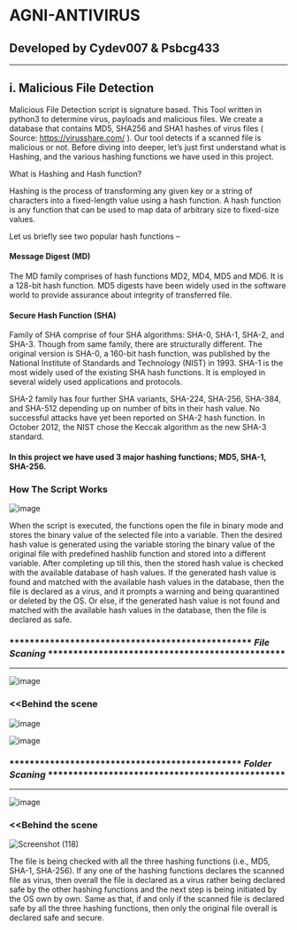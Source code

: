 # AGNI-ANTIVIRUS
## Developed by Cydev007 & Psbcg433
*************************************************************************************************************************************************************
## i. Malicious File Detection 
Malicious File Detection script is signature based.  This Tool written in python3  to determine virus, payloads and malicious files.  We create a database that contains MD5, SHA256 and SHA1 hashes of virus files ( Source: https://virusshare.com/ ).  Our tool detects if a scanned file is malicious or not.  Before diving into deeper, let’s just first understand what is Hashing, and the various hashing functions we have used in this project.

What is Hashing and Hash function?

Hashing is the process of transforming any given key or a string of characters into a fixed-length value using a hash function. A hash function is any function that can be used to map data of arbitrary size to fixed-size values.

Let us briefly see two popular hash functions –

#### Message Digest (MD)
The MD family comprises of hash functions MD2, MD4, MD5 and MD6. It is a 128-bit hash function.
MD5 digests have been widely used in the software world to provide assurance about integrity of transferred file.

#### Secure Hash Function (SHA)
Family of SHA comprise of four SHA algorithms: SHA-0, SHA-1, SHA-2, and SHA-3. Though from same family, there are structurally different.
The original version is SHA-0, a 160-bit hash function, was published by the National Institute of Standards and Technology (NIST) in 1993.
SHA-1 is the most widely used of the existing SHA hash functions. It is employed in several widely used applications and protocols.

SHA-2 family has four further SHA variants, SHA-224, SHA-256, SHA-384, and SHA-512 depending up on number of bits in their hash value. No successful attacks have yet been reported on SHA-2 hash function.
In October 2012, the NIST chose the Keccak algorithm as the new SHA-3 standard.

#### In this project we have used 3 major hashing functions; MD5, SHA-1, SHA-256.

### How The Script Works
![image](https://user-images.githubusercontent.com/108612723/177182720-bd355dc9-e474-4579-bc4b-711bfdf13c26.png)


When the script is executed, the functions open the file in binary mode and stores the binary value of the selected file into a variable. Then the desired hash value is generated using the variable storing the binary value of the original file with predefined hashlib function and stored into a different variable.
After completing up till this, then the stored hash value is checked with the available database of hash values. If the generated hash value is found and matched with the available hash values in the database, then the file is declared as a virus, and it prompts a warning and being quarantined or deleted by the OS. Or else, if the generated hash value is not found and matched with the available hash values in the database, then the file is declared as safe.


### ************************************************ *File Scaning* ***********************************************
*******************************************************************************************************************
![image](https://user-images.githubusercontent.com/108612723/178465722-9c620f9c-951c-401b-a720-130094d88d6a.png)


### <<Behind the scene
![image](https://user-images.githubusercontent.com/108612723/178467293-7d722004-67b5-46a1-b83d-dd7a358ca008.png)

![image](https://user-images.githubusercontent.com/108612723/178468036-31ea1d43-3ef3-474d-bc40-3579b00bd1d9.png)

### ********************************************** *Folder Scaning* ***********************************************
*******************************************************************************************************************
![image](https://user-images.githubusercontent.com/108612723/178468425-56db0f75-17c1-4974-a4d9-8e3fb62fe35f.png)
             
### <<Behind the scene
![Screenshot (118)](https://user-images.githubusercontent.com/108612723/178468817-bfe869ee-1944-4473-bb54-798a9f02353b.png)


The file is being checked with all the three hashing functions (i.e., MD5, SHA-1, SHA-256). If any one of the hashing functions declares the scanned file as virus, then overall the file is declared as a virus rather being declared safe by the other hashing functions and the next step is being initiated by the OS own by own. Same as that, if and only if the scanned file is declared safe by all the three hashing functions, then only the original file overall is declared safe and secure.



